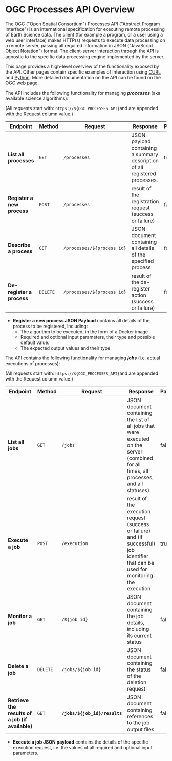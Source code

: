 # OGC Processes API Overview

The OGC ("Open Spatial Consortium") Processes API ("Abstract Program Interface") is an international specification for executing remote processing of Earth Science data. The client (for example a program, or a user using a web user interface) makes HTTP(s) requests to execute data processing on a remote server, passing all required information in JSON ("JavaScript Object Notation") format. The client-server interaction through the API is agnostic to the specific data processing engine implemented by the server.

This page provides a high-level overview of the functionality exposed by the API. Other pages contain specific examples of interaction using [CURL](https://unity-sds.gitbook.io/docs/developer-docs/science-processing/docs/developers-guide/tutorial-using-the-ogc-processes-api-with-curl)  and [Python](https://unity-sds.gitbook.io/docs/developer-docs/science-processing/docs/developers-guide/tutorial-using-the-ogc-processes-api-with-python). More detailed documentation on the API can be found on the [OGC web page](https://ogcapi.ogc.org/processes/).

The API includes the following functionality for managing _**processes**_ (aka available science algorithms):

(All requests start with: `https://${OGC_PROCESSES_API}`and are appended with the Request column value.)

<table><thead><tr><th width="125">Endpoint</th><th width="99">Method</th><th width="177">Request</th><th width="273">Response</th><th data-type="checkbox">Payload</th></tr></thead><tbody><tr><td><strong>List all processes</strong></td><td><code>GET</code></td><td><pre data-overflow="wrap"><code>/processes
</code></pre></td><td>JSON payload containing a summary description of all registered processes.</td><td>true</td></tr><tr><td><strong>Register a new process</strong></td><td><code>POST</code></td><td><pre data-overflow="wrap"><code>/processes
</code></pre></td><td>result of the registration request (success or failure)</td><td>false</td></tr><tr><td><strong>Describe a process</strong></td><td><code>GET</code></td><td><pre data-overflow="wrap"><code>/processes/${process_id}
</code></pre></td><td>JSON document containing all details of the specified process</td><td>false</td></tr><tr><td><strong>De-register a process</strong></td><td><code>DELETE</code></td><td><pre data-overflow="wrap"><code>/processes/${process_id}
</code></pre></td><td>result of the de-register action (success or failure)</td><td>false</td></tr></tbody></table>

* **Register a new process JSON Payload** contains all details of the process to be registered, including:
  * The algorithm to be executed, in the form of a Docker image
  * Required and optional input parameters, their type and possible default value.
  * The expected output values and their type

The API contains the following functionality for managing _**jobs**_ (i.e. actual executions of processes):

(All requests start with: `https://${OGC_PROCESSES_API}`and are appended with the Request column value.)

<table><thead><tr><th width="134">Endpoint</th><th width="87">Method</th><th width="154">Request</th><th width="299">Response</th><th data-type="checkbox">Payload</th></tr></thead><tbody><tr><td><strong>List all jobs</strong></td><td><code>GET</code></td><td><pre data-overflow="wrap"><code>/jobs
</code></pre></td><td>JSON document containing the list of all jobs that were executed on the server (combined for all times, all processes, and all statuses)</td><td>false</td></tr><tr><td><strong>Execute a job</strong></td><td><code>POST</code></td><td><pre data-overflow="wrap"><code>/execution
</code></pre></td><td>result of the execution request (success or failure) and (if successful) job identifier that can be used for monitoring the execution</td><td>true</td></tr><tr><td><strong>Monitor a job</strong></td><td><code>GET</code></td><td><pre data-overflow="wrap"><code>/${job_id}
</code></pre></td><td>JSON document containing the job details, including its current status</td><td>false</td></tr><tr><td><strong>Delete a job</strong></td><td><code>DELETE</code></td><td><pre data-overflow="wrap"><code>/jobs/${job_id}
</code></pre></td><td>JSON document containing the status of the deletion request</td><td>false</td></tr><tr><td><strong>Retrieve the results of a job (if available)</strong></td><td><code>GET</code></td><td><pre data-overflow="wrap"><code><strong>/jobs/${job_id}/results
</strong></code></pre></td><td>JSON document containing references to the job output files</td><td>false</td></tr></tbody></table>

* **Execute a job JSON payload** contains the details of the specific execution request, i.e. the values of all required and optional input parameters.



